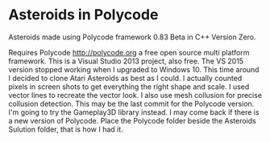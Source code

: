 Asteroids in Polycode
=====================

Asteroids made using Polycode framework 0.83 Beta in C++ Version Zero.

Requires Polycode http://polycode.org a free open source multi platform framework. This is a Visual Studio 2013 project, also free.
The VS 2015 version stopped working when I upgraded to Windows 10.
This time around I decided to clone Atari Asteroids as best as I could. I actually counted pixels in screen shots to get everything the right shape and scale. I used vector lines to recreate the vector look. I also use mesh collusion for precise collusion detection.
This may be the last commit for the Polycode version. I'm going to try the Gameplay3D library instead. I may come back if there is a new version of Polycode.
Place the Polycode folder beside the Asteroids Sulution folder, that is how I had it.
